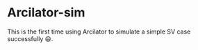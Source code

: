 # Arcilator-sim
This is the first time using Arcilator to simulate a simple SV case successfully :smile:.
